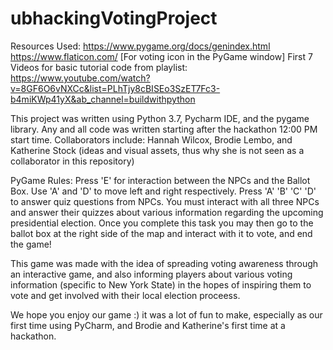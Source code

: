 # ubhackingVotingProject

Resources Used:
https://www.pygame.org/docs/genindex.html
https://www.flaticon.com/ [For voting icon in the PyGame window]
First 7 Videos for basic tutorial code from playlist: https://www.youtube.com/watch?v=8GF6O6vNXCc&list=PLhTjy8cBISEo3SzET7Fc3-b4miKWp41yX&ab_channel=buildwithpython
  
This project was written using Python 3.7, Pycharm IDE, and the pygame library. Any and all code was written starting after the hackathon 12:00 PM start time.
Collaborators include: Hannah Wilcox, Brodie Lembo, and Katherine Stock (ideas and visual assets, thus why she is not seen as a collaborator in this repository)

PyGame Rules:
  Press 'E' for interaction between the NPCs and the Ballot Box. Use 'A' and 'D' to move left and right respectively.
  Press 'A' 'B' 'C' 'D' to answer quiz questions from NPCs.
  You must interact with all three NPCs and answer their quizzes about various information regarding the upcoming presidential election. Once you
  complete this task you may then go to the ballot box at the right side of the map and interact with it to vote, and end the game!
  
This game was made with the idea of spreading voting awareness through an interactive game, and also informing players about various voting information (specific to New York State)
in the hopes of inspiring them to vote and get involved with their local election proceess.

We hope you enjoy our game :) it was a lot of fun to make, especially as our first time using PyCharm, and Brodie and Katherine's first time at a hackathon.

